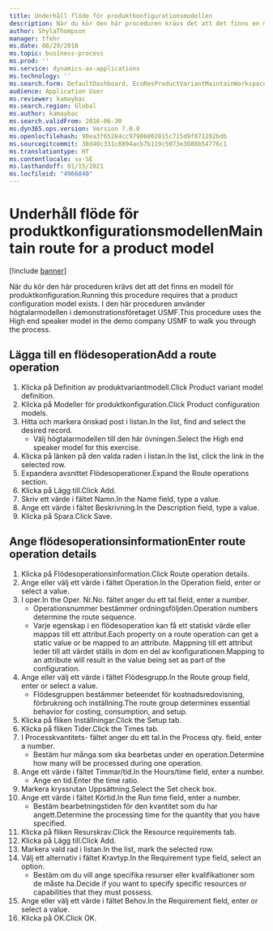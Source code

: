```yaml
---
title: Underhåll flöde för produktkonfigurationsmodellen
description: När du kör den här proceduren krävs det att det finns en modell för produktkonfiguration.
author: ShylaThompson
manager: tfehr
ms.date: 08/29/2018
ms.topic: business-process
ms.prod: ''
ms.service: dynamics-ax-applications
ms.technology: ''
ms.search.form: DefaultDashboard, EcoResProductVariantMaintainWorkspace, PCProductConfigurationModelListPage, PCProductConfigurationModelDetails, PCRouteOperationDetails, WrkCtrCapabilityLookUp
audience: Application User
ms.reviewer: kamaybac
ms.search.region: Global
ms.author: kamaybac
ms.search.validFrom: 2016-06-30
ms.dyn365.ops.version: Version 7.0.0
ms.openlocfilehash: 90ea3f65284cc97906002015c715d9f071202bdb
ms.sourcegitcommit: 38d40c331c8894acb7b119c5073e3088b54776c1
ms.translationtype: HT
ms.contentlocale: sv-SE
ms.lasthandoff: 01/15/2021
ms.locfileid: "4966840"
---
```

# <a name="maintain-route-for-a-product-model"></a><span data-ttu-id="3f841-103">Underhåll flöde för produktkonfigurationsmodellen</span><span class="sxs-lookup"><span data-stu-id="3f841-103">Maintain route for a product model</span></span>

[!include [banner](../../includes/banner.md)]

<span data-ttu-id="3f841-104">När du kör den här proceduren krävs det att det finns en modell för produktkonfiguration.</span><span class="sxs-lookup"><span data-stu-id="3f841-104">Running this procedure requires that a product configuration model exists.</span></span> <span data-ttu-id="3f841-105">I den här proceduren använder högtalarmodellen i demonstrationsföretaget USMF.</span><span class="sxs-lookup"><span data-stu-id="3f841-105">This procedure uses the High end speaker model in the demo company USMF to walk you through the process.</span></span>


## <a name="add-a-route-operation"></a><span data-ttu-id="3f841-106">Lägga till en flödesoperation</span><span class="sxs-lookup"><span data-stu-id="3f841-106">Add a route operation</span></span>
1. <span data-ttu-id="3f841-107">Klicka på Definition av produktvariantmodell.</span><span class="sxs-lookup"><span data-stu-id="3f841-107">Click Product variant model definition.</span></span>
2. <span data-ttu-id="3f841-108">Klicka på Modeller för produktkonfiguration.</span><span class="sxs-lookup"><span data-stu-id="3f841-108">Click Product configuration models.</span></span>
3. <span data-ttu-id="3f841-109">Hitta och markera önskad post i listan.</span><span class="sxs-lookup"><span data-stu-id="3f841-109">In the list, find and select the desired record.</span></span>
    * <span data-ttu-id="3f841-110">Välj högtalarmodellen till den här övningen.</span><span class="sxs-lookup"><span data-stu-id="3f841-110">Select the High end speaker model for this exercise.</span></span>  
4. <span data-ttu-id="3f841-111">Klicka på länken på den valda raden i listan.</span><span class="sxs-lookup"><span data-stu-id="3f841-111">In the list, click the link in the selected row.</span></span>
5. <span data-ttu-id="3f841-112">Expandera avsnittet Flödesoperationer.</span><span class="sxs-lookup"><span data-stu-id="3f841-112">Expand the Route operations section.</span></span>
6. <span data-ttu-id="3f841-113">Klicka på Lägg till.</span><span class="sxs-lookup"><span data-stu-id="3f841-113">Click Add.</span></span>
7. <span data-ttu-id="3f841-114">Skriv ett värde i fältet Namn.</span><span class="sxs-lookup"><span data-stu-id="3f841-114">In the Name field, type a value.</span></span>
8. <span data-ttu-id="3f841-115">Ange ett värde i fältet Beskrivning.</span><span class="sxs-lookup"><span data-stu-id="3f841-115">In the Description field, type a value.</span></span>
9. <span data-ttu-id="3f841-116">Klicka på Spara.</span><span class="sxs-lookup"><span data-stu-id="3f841-116">Click Save.</span></span>

## <a name="enter-route-operation-details"></a><span data-ttu-id="3f841-117">Ange flödesoperationsinformation</span><span class="sxs-lookup"><span data-stu-id="3f841-117">Enter route operation details</span></span>
1. <span data-ttu-id="3f841-118">Klicka på Flödesoperationsinformation.</span><span class="sxs-lookup"><span data-stu-id="3f841-118">Click Route operation details.</span></span>
2. <span data-ttu-id="3f841-119">Ange eller välj ett värde i fältet Operation.</span><span class="sxs-lookup"><span data-stu-id="3f841-119">In the Operation field, enter or select a value.</span></span>
3. <span data-ttu-id="3f841-120">I oper.</span><span class="sxs-lookup"><span data-stu-id="3f841-120">In the Oper.</span></span> <span data-ttu-id="3f841-121">Nr.</span><span class="sxs-lookup"><span data-stu-id="3f841-121">No.</span></span> <span data-ttu-id="3f841-122">fältet anger du ett tal.</span><span class="sxs-lookup"><span data-stu-id="3f841-122">field, enter a number.</span></span>
    * <span data-ttu-id="3f841-123">Operationsnummer bestämmer ordningsföljden.</span><span class="sxs-lookup"><span data-stu-id="3f841-123">Operation numbers determine the route sequence.</span></span>  
    * <span data-ttu-id="3f841-124">Varje egenskap i en flödesoperation kan få ett statiskt värde eller mappas till ett attribut.</span><span class="sxs-lookup"><span data-stu-id="3f841-124">Each property on a route operation can get a static value or be mapped to an attribute.</span></span> <span data-ttu-id="3f841-125">Mappning till ett attribut leder till att värdet ställs in dom en del av konfigurationen.</span><span class="sxs-lookup"><span data-stu-id="3f841-125">Mapping to an attribute will result in the value being set as part of the configuration.</span></span>  
4. <span data-ttu-id="3f841-126">Ange eller välj ett värde i fältet Flödesgrupp.</span><span class="sxs-lookup"><span data-stu-id="3f841-126">In the Route group field, enter or select a value.</span></span>
    * <span data-ttu-id="3f841-127">Flödesgruppen bestämmer beteendet för kostnadsredovisning, förbrukning och inställning.</span><span class="sxs-lookup"><span data-stu-id="3f841-127">The route group determines essential behavior for costing, consumption, and setup.</span></span>  
5. <span data-ttu-id="3f841-128">Klicka på fliken Inställningar.</span><span class="sxs-lookup"><span data-stu-id="3f841-128">Click the Setup tab.</span></span>
6. <span data-ttu-id="3f841-129">Klicka på fliken Tider.</span><span class="sxs-lookup"><span data-stu-id="3f841-129">Click the Times tab.</span></span>
7. <span data-ttu-id="3f841-130">I Processkvantitets- fältet anger du ett tal.</span><span class="sxs-lookup"><span data-stu-id="3f841-130">In the Process qty. field, enter a number.</span></span>
    * <span data-ttu-id="3f841-131">Bestäm hur många som ska bearbetas under en operation.</span><span class="sxs-lookup"><span data-stu-id="3f841-131">Determine how many will be processed during one operation.</span></span>  
8. <span data-ttu-id="3f841-132">Ange ett värde i fältet Timmar/tid.</span><span class="sxs-lookup"><span data-stu-id="3f841-132">In the Hours/time field, enter a number.</span></span>
    * <span data-ttu-id="3f841-133">Ange en tid.</span><span class="sxs-lookup"><span data-stu-id="3f841-133">Enter the time ratio.</span></span>  
9. <span data-ttu-id="3f841-134">Markera kryssrutan Uppsättning.</span><span class="sxs-lookup"><span data-stu-id="3f841-134">Select the Set check box.</span></span>
10. <span data-ttu-id="3f841-135">Ange ett värde i fältet Körtid.</span><span class="sxs-lookup"><span data-stu-id="3f841-135">In the Run time field, enter a number.</span></span>
    * <span data-ttu-id="3f841-136">Bestäm bearbetningstiden för den kvantitet som du har angett.</span><span class="sxs-lookup"><span data-stu-id="3f841-136">Determine the processing time for the quantity that you have specified.</span></span>  
11. <span data-ttu-id="3f841-137">Klicka på fliken Resurskrav.</span><span class="sxs-lookup"><span data-stu-id="3f841-137">Click the Resource requirements tab.</span></span>
12. <span data-ttu-id="3f841-138">Klicka på Lägg till.</span><span class="sxs-lookup"><span data-stu-id="3f841-138">Click Add.</span></span>
13. <span data-ttu-id="3f841-139">Markera vald rad i listan.</span><span class="sxs-lookup"><span data-stu-id="3f841-139">In the list, mark the selected row.</span></span>
14. <span data-ttu-id="3f841-140">Välj ett alternativ i fältet Kravtyp.</span><span class="sxs-lookup"><span data-stu-id="3f841-140">In the Requirement type field, select an option.</span></span>
    * <span data-ttu-id="3f841-141">Bestäm om du vill ange specifika resurser eller kvalifikationer som de måste ha.</span><span class="sxs-lookup"><span data-stu-id="3f841-141">Decide if you want to specify specific resources or capabilities that they must possess.</span></span>  
15. <span data-ttu-id="3f841-142">Ange eller välj ett värde i fältet Behov.</span><span class="sxs-lookup"><span data-stu-id="3f841-142">In the Requirement field, enter or select a value.</span></span>
16. <span data-ttu-id="3f841-143">Klicka på OK.</span><span class="sxs-lookup"><span data-stu-id="3f841-143">Click OK.</span></span>

